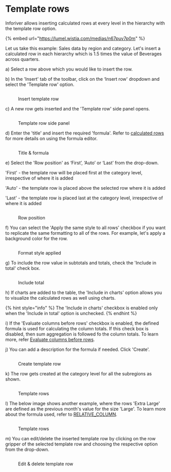 # Template rows

Inforiver allows inserting calculated rows at every level in the hierarchy with the template row option.

{% embed url="https://lumel.wistia.com/medias/n67puv7p0m" %}

Let us take this example: Sales data by region and category. Let's insert a calculated row in each hierarchy which is 1.5 times the value of Beverages across quarters.

a) Select a row above which you would like to insert the row.

b) In the 'Insert' tab of the toolbar, click on the ‘Insert row' dropdown and select the 'Template row' option.

<figure><img src="../../../.gitbook/assets/Insert.png" alt=""><figcaption><p>Insert template row</p></figcaption></figure>

c) A new row gets inserted and the 'Template row' side panel opens.

<figure><img src="../../../.gitbook/assets/Template row panel.png" alt=""><figcaption><p>Template row side panel</p></figcaption></figure>

d) Enter the 'title' and insert the required 'formula'. Refer to [calculated rows](./) for more details on using the formula editor.

<figure><img src="../../../.gitbook/assets/Tiltle.png" alt=""><figcaption><p>Title &#x26; formula</p></figcaption></figure>

e) Select the 'Row position' as ‘First’, ‘Auto’ or ‘Last’ from the drop-down.

'First' - the template row will be placed first at the category level, irrespective of where it is added

'Auto' - the template row is placed above the selected row where it is added

'Last' - the template row is placed last at the category level, irrespective of where it is added

<figure><img src="../../../.gitbook/assets/Row pos.png" alt=""><figcaption><p>Row position</p></figcaption></figure>

f) You can select the 'Apply the same style to all rows' checkbox if you want to replicate the same formatting to all of the rows. For example, let's apply a background color for the row.

<figure><img src="../../../.gitbook/assets/Format.png" alt=""><figcaption><p>Format style applied</p></figcaption></figure>

g) To include the row value in subtotals and totals, check the 'Include in total' check box.

<figure><img src="../../../.gitbook/assets/Include total.png" alt=""><figcaption><p>Include total</p></figcaption></figure>

h) If charts are added to the table, the 'Include in charts' option allows you to visualize the calculated rows as well using charts.

{% hint style="info" %}
The 'Include in charts' checkbox is enabled only when the 'Include in total' option is unchecked.
{% endhint %}

i) If the 'Evaluate columns before rows' checkbox is enabled, the defined formula is used for calculating the column totals. If this check box is disabled, then sum aggregation is followed fo the column totals. To learn more, refer [Evaluate columns before rows](https://inforiver.gitbook.io/inforiver/working-with-inforiver/4.-adding-business-logic-and-formulae/insert-calculated-rows#4.-evaluate-column-before-rows).

j) You can add a description for the formula if needed. Click 'Create'.

<figure><img src="../../../.gitbook/assets/Formula des.png" alt=""><figcaption><p>Create template row</p></figcaption></figure>

k) The row gets created at the category level for all the subregions as shown.

<figure><img src="../../../.gitbook/assets/Template row.png" alt=""><figcaption><p>Template rows</p></figcaption></figure>

l) The below image shows another example, where the rows 'Extra Large' are defined as the previous month's value for the size 'Large'. To learn more about the formula used, refer to [RELATIVE\_COLUMN](../../../formula-syntax/identifiers/relative\_column.md).

<figure><img src="../../../.gitbook/assets/MicrosoftTeams-image (9).png" alt=""><figcaption><p>Template rows</p></figcaption></figure>

m) You can edit/delete the inserted template row by clicking on the row gripper of the selected template row and choosing the respective option from the drop-down.

<figure><img src="../../../.gitbook/assets/Edit.png" alt=""><figcaption><p>Edit &#x26; delete template row</p></figcaption></figure>
